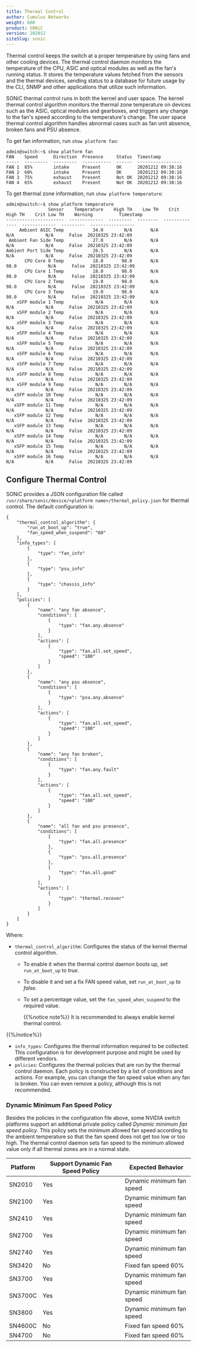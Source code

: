 ```yaml
---
title: Thermal Control
author: Cumulus Networks
weight: 680
product: SONiC
version: 202012
siteSlug: sonic
---
```


Thermal control keeps the switch at a proper temperature by using fans and other cooling devices. The thermal control daemon monitors the temperature of the CPU, ASIC and optical modules as well as the fan's running status. It stores the temperature values fetched from the sensors and the thermal devices, sending status to a database for future usage by the CLI, SNMP and other applications that utilize such information.

SONiC thermal control runs in both the kernel and user space. The kernel thermal control algorithm monitors the thermal zone temperature on devices such as the ASIC, optical modules and gearboxes, and triggers any change to the fan's speed according to the temperature's change. The user space thermal control algorithm handles abnormal cases such as fan unit absence, broken fans and PSU absence.

To get fan information, run `show platform fan`:

```
admin@switch:~$ show platform fan
FAN    Speed      Direction  Presence     Status  Timestamp
-----  ---------  ---------  -----------  ------  -----------------
FAN 1  85%        intake     Present      OK      20201212 09:38:16
FAN 2  60%        intake     Present      OK      20201212 09:38:16
FAN 3  75%        exhaust    Present      Not OK  20201212 09:38:16
FAN 4  65%        exhaust    Present      Not OK  20201212 09:38:16
```

To get thermal zone information, run `show platform temperature`:

```
admin@switch:~$ show platform temperature 
                Sensor    Temperature    High TH    Low TH    Crit High TH    Crit Low TH    Warning          Timestamp
----------------------  -------------  ---------  --------  --------------  -------------  ---------  -----------------
     Ambient ASIC Temp           34.0        N/A       N/A             N/A            N/A      False  20210325 23:42:09
 Ambient Fan Side Temp           27.0        N/A       N/A             N/A            N/A      False  20210325 23:42:09
Ambient Port Side Temp           26.5        N/A       N/A             N/A            N/A      False  20210325 23:42:09
       CPU Core 0 Temp           18.0       98.0       N/A            98.0            N/A      False  20210325 23:42:09
       CPU Core 1 Temp           18.0       98.0       N/A            98.0            N/A      False  20210325 23:42:09
       CPU Core 2 Temp           19.0       98.0       N/A            98.0            N/A      False  20210325 23:42:09
       CPU Core 3 Temp           19.0       98.0       N/A            98.0            N/A      False  20210325 23:42:09
    xSFP module 1 Temp            N/A        N/A       N/A             N/A            N/A      False  20210325 23:42:09
    xSFP module 2 Temp            N/A        N/A       N/A             N/A            N/A      False  20210325 23:42:09
    xSFP module 3 Temp            N/A        N/A       N/A             N/A            N/A      False  20210325 23:42:09
    xSFP module 4 Temp            N/A        N/A       N/A             N/A            N/A      False  20210325 23:42:09
    xSFP module 5 Temp            N/A        N/A       N/A             N/A            N/A      False  20210325 23:42:09
    xSFP module 6 Temp            N/A        N/A       N/A             N/A            N/A      False  20210325 23:42:09
    xSFP module 7 Temp            N/A        N/A       N/A             N/A            N/A      False  20210325 23:42:09
    xSFP module 8 Temp            N/A        N/A       N/A             N/A            N/A      False  20210325 23:42:09
    xSFP module 9 Temp            N/A        N/A       N/A             N/A            N/A      False  20210325 23:42:09
   xSFP module 10 Temp            N/A        N/A       N/A             N/A            N/A      False  20210325 23:42:09
   xSFP module 11 Temp            N/A        N/A       N/A             N/A            N/A      False  20210325 23:42:09
   xSFP module 12 Temp            N/A        N/A       N/A             N/A            N/A      False  20210325 23:42:09
   xSFP module 13 Temp            N/A        N/A       N/A             N/A            N/A      False  20210325 23:42:09
   xSFP module 14 Temp            N/A        N/A       N/A             N/A            N/A      False  20210325 23:42:09
   xSFP module 15 Temp            N/A        N/A       N/A             N/A            N/A      False  20210325 23:42:09
   xSFP module 16 Temp            N/A        N/A       N/A             N/A            N/A      False  20210325 23:42:09
```

## Configure Thermal Control

SONiC provides a JSON configuration file called `/usr/share/sonic/device/<platform name>/thermal_policy.json` for thermal control. The default configuration is:

```
{
    "thermal_control_algorithm": {
        "run_at_boot_up": "true",
        "fan_speed_when_suspend": "60"
    },
    "info_types": [
        {
            "type": "fan_info"
        },
        {
            "type": "psu_info"
        },
        {
            "type": "chassis_info"
        }
    ],
    "policies": [
        {
            "name": "any fan absence",
            "conditions": [
                {
                    "type": "fan.any.absence"
                }
            ],
            "actions": [
                {
                    "type": "fan.all.set_speed",
                    "speed": "100"
                }
            ]
        },
        {
            "name": "any psu absence",
            "conditions": [
                {
                    "type": "psu.any.absence"
                }
            ],
            "actions": [
                {
                    "type": "fan.all.set_speed",
                    "speed": "100"
                }
            ]
        },
        {
            "name": "any fan broken",
            "conditions": [
                {
                    "type": "fan.any.fault"
                }
            ],
            "actions": [
                {
                    "type": "fan.all.set_speed",
                    "speed": "100"
                }
            ]
        },
        {
            "name": "all fan and psu presence",
            "conditions": [
                {
                    "type": "fan.all.presence"
                },
                {
                    "type": "psu.all.presence"
                },
                {
                    "type": "fan.all.good"
                }
            ],
            "actions": [
                {
                    "type": "thermal.recover"
                }
            ]
        }
    ]
}
```

Where:

- `thermal_control_algorithm`: Configures the status of the kernel thermal control algorithm.
  - To enable it when the thermal control daemon boots up, set `run_at_boot_up` to _true_.
  - To disable it and set a fix FAN speed value, set `run_at_boot_up` to _false_.
  - To set a percentage value, set the `fan_speed_when_suspend` to the required value.

    {{%notice note%}}
It is recommended to always enable kernel thermal control.

{{%/notice%}}
- `info_types`: Configures the thermal information required to be collected. This configuration is for development purpose and might be used by different vendors.
- `policies`: Configures the thermal policies that are run by the thermal control daemon. Each policy is constructed by a list of conditions and actions. For example, you can change the fan speed value when any fan is broken. You can even remove a policy, although this is not recommended.

### Dynamic Minimum Fan Speed Policy

Besides the policies in the configuration file above, some NVIDIA switch platforms support an additional private policy called *Dynamic minimum fan speed policy*. This policy sets the minimum allowed fan speed according to the ambient temperature so that the fan speed does not get too low or too high. The thermal control daemon sets fan speed to the minimum allowed value only if all thermal zones are in a normal state.

| Platform | Support Dynamic Fan Speed Policy | Expected Behavior |
| -------- | -------------------------------- | ----------------- |
| SN2010 | Yes | Dynamic minimum fan speed |
| SN2100 | Yes | Dynamic minimum fan speed |
| SN2410 | Yes | Dynamic minimum fan speed |
| SN2700 | Yes | Dynamic minimum fan speed |
| SN2740 | Yes | Dynamic minimum fan speed |
| SN3420 | No | Fixed fan speed 60% |
| SN3700 | Yes | Dynamic minimum fan speed |
| SN3700C | Yes | Dynamic minimum fan speed |
| SN3800 | Yes | Dynamic minimum fan speed |
| SN4600C | No | Fixed fan speed 60% |
| SN4700 | No | Fixed fan speed 60% |
